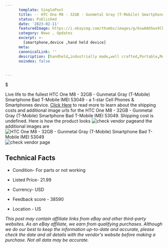 ```yaml
---
      template: SinglePost
      title: -- HTC One M8 - 32GB - Gunmetal Gray (T-Mobile) Smartphone Bad T-Mobile IMEI 53049
      status: Published
      date: '2023-02-11'
      featuredImage: https://i.ebayimg.com/thumbs/images/g/6swAAOSwx9lhCqD3/s-l225.jpg
      category: News , Updates
      excerpt: >-
        [smartphone,device ,hand held device]
      meta:
      canonicalLink: ''
      description: [handheld,industrially made,well crafted,Portable,Mobile,Compact,Convenient,Lightweight,Maneuverable,Man-portable,Miniature,Carriable,Hand-held,Light,Holdable,Transportable,Mobile device,Pocket-sized,On-the-go,Wireless,Cordless,Compact size,Convenient size, smartphone,device ,hand held device]
      noindex: false
      
        
---
```

$

Live life to the fullest HTC One M8 - 32GB - Gunmetal Gray (T-Mobile) Smartphone Bad T-Mobile IMEI 53049 - a 1-star Cell Phones & Smartphones device. [Click Here](https://www.ebay.com/itm/144361928813?hash=item219ca4386d%3Ag%3A6swAAOSwx9lhCqD3&mkevt=1&mkcid=1&mkrid=711-53200-19255-0&campid=%253CePNCampaignId%253E&customid=%253CreferenceId%253E&toolid=10049) to read more to learn about the shipping costs and additional image urls for the HTC One M8 - 32GB - Gunmetal Gray (T-Mobile) Smartphone Bad T-Mobile IMEI 53049. Shipping cost is undefined. Here is how the product looks ![check vendor page](https://i.ebayimg.com/thumbs/images/g/6swAAOSwx9lhCqD3/s-l225.jpg)and the additional images are![HTC One M8 - 32GB - Gunmetal Gray (T-Mobile) Smartphone Bad T-Mobile IMEI 53049](https://i.ebayimg.com/images/g/6swAAOSwx9lhCqD3/s-l1600.jpg)![check vendor page](https://origin-galleryplus.ebayimg.com/ws/web/144361928813_2_0_1/225x225.jpg,https://origin-galleryplus.ebayimg.com/ws/web/144361928813_3_0_1/225x225.jpg,https://origin-galleryplus.ebayimg.com/ws/web/144361928813_4_0_1/225x225.jpg,https://origin-galleryplus.ebayimg.com/ws/web/144361928813_5_0_1/225x225.jpg,https://origin-galleryplus.ebayimg.com/ws/web/144361928813_6_0_1/225x225.jpg,https://origin-galleryplus.ebayimg.com/ws/web/144361928813_7_0_1/225x225.jpg)



 ## Technical Facts 



     
      

 - Condition- For parts or not working 


      

 - Listed Price- 21.99 


      

 - Currency- USD 


      

 - Feedback score - 38590 


      

 - Location - US 


      
      

 *_This post may contain affiliate links from eBay and other third-party websites. As an eBay affiliate, we earn from qualifying purchases. Although we do our best to keep the information up-to-date and accurate, please check the date and all details with the vendor's website before making a purchase. Not all data may be accurate._*






